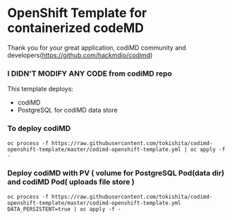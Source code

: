 # OpenShift Template for containerized codeMD

Thank you for your great application, codiMD community and developers(https://github.com/hackmdio/codimd)

### I DIDN'T MODIFY ANY CODE from codiMD repo


This template deploys:
- codiMD
- PostgreSQL for codiMD data store

### To deploy codiMD

```
oc process -f https://raw.githubusercontent.com/tokishita/codimd-openshift-template/master/codimd-openshift-template.yml | oc apply -f -
```

### Deploy codiMD with PV ( volume for PostgreSQL Pod(data dir) and codiMD Pod( uploads file store )

```
oc process -f https://raw.githubusercontent.com/tokishita/codimd-openshift-template/master/codimd-openshift-template.yml  DATA_PERSISTENT=true | oc apply -f -
```
